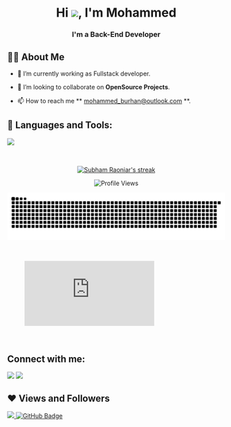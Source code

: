 <!-- <a href="#"><img width="100%" height="auto" src="https://i.imgur.com/iXuL1HG.png" height="175px"/></a> -->

<h1 align="center">Hi <img src="https://raw.githubusercontent.com/MartinHeinz/MartinHeinz/master/wave.gif" width="30px">, I'm Mohammed</h1>
<h3 align="center">I'm a Back-End Developer </h3>


## 🙋‍♂️ About Me

- 🔭 I’m currently working as Fullstack developer.

- 👯 I’m looking to collaborate on **OpenSource Projects**.

- 📫 How to reach me ** mohammed_burhan@outlook.com **.


## 🚀 Languages and Tools:

<p>
  <a href="https://skillicons.dev">
    <img src="https://skillicons.dev/icons?i=git,aws,discord,docker,postgres,prisma,express,figma,firebase,redis,github,html,java,ts,js,html,css,react,linux,materialui,nginx,mongodb,mysql,nextjs,nodejs,postman,py,php,laravel,spring,redux,tailwind&perline=14" />
  </a>
</p>

<br/>

<p align = "center">
    <a href="https://github.com/SubhamRaoniar28/github-readme-streak-stats">
        <img title="🔥 Get streak stats for your profile at git.io/streak-stats" alt="Subham Raoniar's streak" src="https://github-readme-streak-stats.herokuapp.com/?user=Mohammad-B-Ahmed&theme=highcontrast&hide_border=true&stroke=0000&background=060A0CD0"/>
    </a>
</p>
<p align = "center">
	<img src = "https://komarev.com/ghpvc/?username=Mohammad-B-Ahmed&style=plastic&color=blueviolet" alt = "Profile Views"/>
</p>
<p align = "center">
	<img src = "https://github.com/7oSkaaa/7oSkaaa/blob/output/github-contribution-grid-snake.svg?" alt = "Snake Game"/>
</p>




<br/>
 <figure>
      <embed src="https://wakatime.com/share/@cf7db57d-8465-4fc2-bbfe-ddb654ae6502/de8468a9-cb79-47d9-946d-3f1d61788c73.svg"></embed>
    </figure>
<br/>

## Connect with me:
<p align="left">

<a href = "https://www.linkedin.com/in/mohammed-burhan-85b5001a2/"><img src="https://img.icons8.com/fluent/48/000000/linkedin.png"/></a>
<a href = "https://x.com/Cypher_M9C7"><img src="https://img.icons8.com/fluent/48/000000/twitter.png"/></a>

</p>

## ❤ Views and Followers
<a href="https://github.com/Meghna-DAS/github-profile-views-counter">
    <img src="https://komarev.com/ghpvc/?username=Mohammad-B-Ahmed">
</a>
<a href="https://github.com/Muhammed-Burhan?tab=followers"><img src="https://img.shields.io/github/followers/Muhammed-Burhan?label=Followers&style=social" alt="GitHub Badge"></a>
